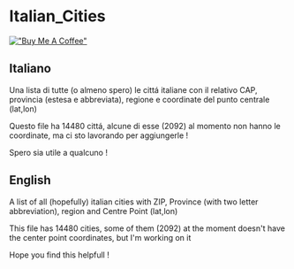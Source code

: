 # Italian_Cities
[!["Buy Me A Coffee"](https://www.buymeacoffee.com/assets/img/custom_images/orange_img.png)](https://www.buymeacoffee.com/codewriter90x)

## Italiano
Una lista di tutte (o almeno spero) le cittá italiane con il relativo CAP, provincia (estesa e abbreviata), regione e coordinate del punto centrale (lat,lon)

Questo file ha 14480 cittá, alcune di esse (2092) al momento non hanno le coordinate, ma ci sto lavorando per aggiungerle !

Spero sia utile a qualcuno !

## English
A list of all (hopefully) italian cities with ZIP, Province (with two letter abbreviation), region and Centre Point (lat,lon)	

This file has 14480 cities, some of them (2092) at the moment doesn't have the center point coordinates, but I'm working on it 

Hope you find this helpfull !


